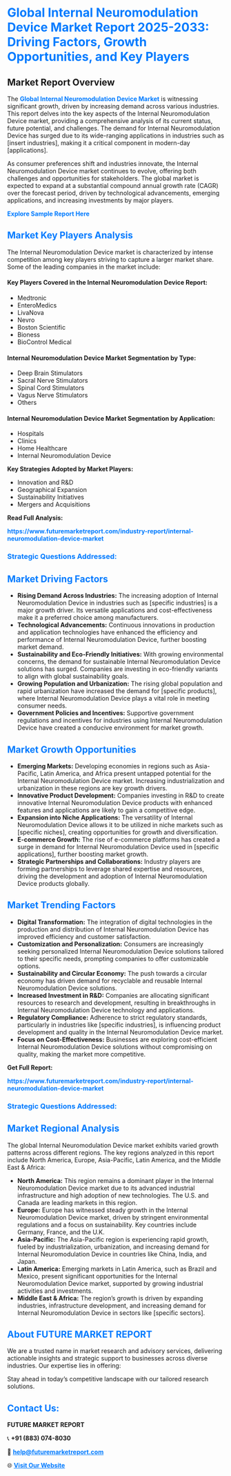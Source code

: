<h1 style="color: #007BFF;">Global Internal Neuromodulation Device Market Report 2025-2033: Driving Factors, Growth Opportunities, and Key Players</h1>

<section id="overview">
<h2>Market Report Overview</h2>
<p>The <a href="https://www.futuremarketreport.com/industry-report/internal-neuromodulation-device-market" style="color: #007BFF; text-decoration: none;"><strong>Global Internal Neuromodulation Device Market</strong></a> is witnessing significant growth, driven by increasing demand across various industries. This report delves into the key aspects of the Internal Neuromodulation Device market, providing a comprehensive analysis of its current status, future potential, and challenges. The demand for Internal Neuromodulation Device has surged due to its wide-ranging applications in industries such as [insert industries], making it a critical component in modern-day [applications].</p>
<p>As consumer preferences shift and industries innovate, the Internal Neuromodulation Device market continues to evolve, offering both challenges and opportunities for stakeholders. The global market is expected to expand at a substantial compound annual growth rate (CAGR) over the forecast period, driven by technological advancements, emerging applications, and increasing investments by major players.</p>
</section>

<section id="overview">
<p><a href="https://www.futuremarketreport.com/request-sample/reportId=111368" style="color: #007BFF; text-decoration: none;"><strong>Explore Sample Report Here</strong></a></p>
</section>

<section id="key-players">
<h2 style="color: #007BFF;">Market Key Players Analysis</h2>
<p>The Internal Neuromodulation Device market is characterized by intense competition among key players striving to capture a larger market share. Some of the leading companies in the market include:</p>
<h4>Key Players Covered in the Internal Neuromodulation Device Report:</h4>
<ul><li>Medtronic</li><li>EnteroMedics</li><li>LivaNova</li><li>Nevro</li><li>Boston Scientific</li><li>Bioness</li><li>BioControl Medical</li></ul>
<h4>Internal Neuromodulation Device Market Segmentation by Type:</h4>
<ul><li>Deep Brain Stimulators</li><li>Sacral Nerve Stimulators</li><li>Spinal Cord Stimulators</li><li>Vagus Nerve Stimulators</li><li>Others</li></ul>

<h4>Internal Neuromodulation Device Market Segmentation by Application:</h4>
<ul><li>Hospitals</li><li>Clinics</li><li>Home Healthcare</li><li>Internal Neuromodulation Device</li></ul>
<p><strong>Key Strategies Adopted by Market Players:</strong></p>
<ul>
<li>Innovation and R&D</li>
<li>Geographical Expansion</li>
<li>Sustainability Initiatives</li>
<li>Mergers and Acquisitions</li>
</ul>
</section>

<section>
<p><strong>Read Full Analysis: </strong></p><a href="https://www.futuremarketreport.com/industry-report/internal-neuromodulation-device-market" style="color: #007BFF; text-decoration: none;"><strong>https://www.futuremarketreport.com/industry-report/internal-neuromodulation-device-market</strong></a>
<h3 style="color: #007BFF;">Strategic Questions Addressed:</h3>
</section>

<section id="driving-factors">
<h2 style="color: #007BFF;">Market Driving Factors</h2>
<ul>
<li><strong>Rising Demand Across Industries:</strong> The increasing adoption of Internal Neuromodulation Device in industries such as [specific industries] is a major growth driver. Its versatile applications and cost-effectiveness make it a preferred choice among manufacturers.</li>
<li><strong>Technological Advancements:</strong> Continuous innovations in production and application technologies have enhanced the efficiency and performance of Internal Neuromodulation Device, further boosting market demand.</li>
<li><strong>Sustainability and Eco-Friendly Initiatives:</strong> With growing environmental concerns, the demand for sustainable Internal Neuromodulation Device solutions has surged. Companies are investing in eco-friendly variants to align with global sustainability goals.</li>
<li><strong>Growing Population and Urbanization:</strong> The rising global population and rapid urbanization have increased the demand for [specific products], where Internal Neuromodulation Device plays a vital role in meeting consumer needs.</li>
<li><strong>Government Policies and Incentives:</strong> Supportive government regulations and incentives for industries using Internal Neuromodulation Device have created a conducive environment for market growth.</li>
</ul>
</section>

<section id="growth-opportunities">
<h2 style="color: #007BFF;">Market Growth Opportunities</h2>
<ul>
<li><strong>Emerging Markets:</strong> Developing economies in regions such as Asia-Pacific, Latin America, and Africa present untapped potential for the Internal Neuromodulation Device market. Increasing industrialization and urbanization in these regions are key growth drivers.</li>
<li><strong>Innovative Product Development:</strong> Companies investing in R&D to create innovative Internal Neuromodulation Device products with enhanced features and applications are likely to gain a competitive edge.</li>
<li><strong>Expansion into Niche Applications:</strong> The versatility of Internal Neuromodulation Device allows it to be utilized in niche markets such as [specific niches], creating opportunities for growth and diversification.</li>
<li><strong>E-commerce Growth:</strong> The rise of e-commerce platforms has created a surge in demand for Internal Neuromodulation Device used in [specific applications], further boosting market growth.</li>
<li><strong>Strategic Partnerships and Collaborations:</strong> Industry players are forming partnerships to leverage shared expertise and resources, driving the development and adoption of Internal Neuromodulation Device products globally.</li>
</ul>
</section>

<section id="trending-factors">
<h2 style="color: #007BFF;">Market Trending Factors</h2>
<ul>
<li><strong>Digital Transformation:</strong> The integration of digital technologies in the production and distribution of Internal Neuromodulation Device has improved efficiency and customer satisfaction.</li>
<li><strong>Customization and Personalization:</strong> Consumers are increasingly seeking personalized Internal Neuromodulation Device solutions tailored to their specific needs, prompting companies to offer customizable options.</li>
<li><strong>Sustainability and Circular Economy:</strong> The push towards a circular economy has driven demand for recyclable and reusable Internal Neuromodulation Device solutions.</li>
<li><strong>Increased Investment in R&D:</strong> Companies are allocating significant resources to research and development, resulting in breakthroughs in Internal Neuromodulation Device technology and applications.</li>
<li><strong>Regulatory Compliance:</strong> Adherence to strict regulatory standards, particularly in industries like [specific industries], is influencing product development and quality in the Internal Neuromodulation Device market.</li>
<li><strong>Focus on Cost-Effectiveness:</strong> Businesses are exploring cost-efficient Internal Neuromodulation Device solutions without compromising on quality, making the market more competitive.</li>
</ul>
</section>

<section>
<p><strong>Get Full Report: </strong></p><a href="https://www.futuremarketreport.com/industry-report/internal-neuromodulation-device-market" style="color: #007BFF; text-decoration: none;"><strong>https://www.futuremarketreport.com/industry-report/internal-neuromodulation-device-market</strong></a>
<h3 style="color: #007BFF;">Strategic Questions Addressed:</h3>
</section>


<section id="regional-analysis">
<h2 style="color: #007BFF;">Market Regional Analysis</h2>
<p>The global Internal Neuromodulation Device market exhibits varied growth patterns across different regions. The key regions analyzed in this report include North America, Europe, Asia-Pacific, Latin America, and the Middle East & Africa:</p>
<ul>
<li><strong>North America:</strong> This region remains a dominant player in the Internal Neuromodulation Device market due to its advanced industrial infrastructure and high adoption of new technologies. The U.S. and Canada are leading markets in this region.</li>
<li><strong>Europe:</strong> Europe has witnessed steady growth in the Internal Neuromodulation Device market, driven by stringent environmental regulations and a focus on sustainability. Key countries include Germany, France, and the U.K.</li>
<li><strong>Asia-Pacific:</strong> The Asia-Pacific region is experiencing rapid growth, fueled by industrialization, urbanization, and increasing demand for Internal Neuromodulation Device in countries like China, India, and Japan.</li>
<li><strong>Latin America:</strong> Emerging markets in Latin America, such as Brazil and Mexico, present significant opportunities for the Internal Neuromodulation Device market, supported by growing industrial activities and investments.</li>
<li><strong>Middle East & Africa:</strong> The region’s growth is driven by expanding industries, infrastructure development, and increasing demand for Internal Neuromodulation Device in sectors like [specific sectors].</li>
</ul>
</section>

<footer>
<h2 style="color: #007BFF;">About FUTURE MARKET REPORT</h2>
<p>We are a trusted name in market research and advisory services, delivering actionable insights and strategic support to businesses across diverse industries. Our expertise lies in offering:</p>

<p>Stay ahead in today’s competitive landscape with our tailored research solutions.</p>

<h2 style="color: #007BFF;">Contact Us:</h2>
<p><strong>FUTURE MARKET REPORT</strong></p>
<p>📞 <strong>+91 (883) 074-8030</strong></p>
<p>📧 <strong><a href="mailto:help@futuremarketreport.com" style="color: #007BFF;">help@futuremarketreport.com</a></strong></p>
<p>🌐 <strong><a href="https://www.futuremarketreport.com/" style="color: #007BFF;">Visit Our Website</a></strong></p>
</footer>